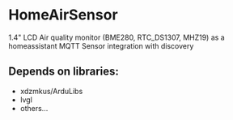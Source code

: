 # HomeAirSensor
1.4" LCD Air quality monitor (BME280, RTC_DS1307, MHZ19) as a homeassistant MQTT Sensor integration with discovery

## Depends on libraries:
 - xdzmkus/ArduLibs
 - lvgl
 - others...
